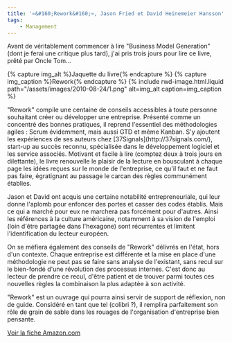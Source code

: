 ```yaml
---
title: '«&#160;Rework&#160;», Jason Fried et David Heinemeier Hansson'
tags:
    - Management
---
```


Avant de véritablement commencer à lire "Business Model Generation" (dont je
ferai une critique plus tard), j'ai pris trois jours pour lire ce livre, prêté
par Oncle Tom…

{% capture img_alt %}Jaquette du livre{% endcapture %}
{% capture img_caption %}Rework{% endcapture %} {% include rwd-image.html.liquid
path="/assets/images/2010-08-24/1.png"
alt=img_alt
caption=img_caption
%}

<!-- more -->"Rework" compile une centaine de conseils accessibles à toute personne souhaitant créer ou développer une entreprise. Présenté comme un concentré des bonnes pratiques, il reprend l'essentiel des méthodologies agiles : Scrum évidemment, mais aussi GTD et même Kanban. S'y ajoutent les expériences de ses auteurs chez [37Signals](http://37signals.com/), start-up au succès reconnu, spécialisée dans le développement logiciel et les service associés. Motivant et facile à lire (comptez deux à trois jours en dilettante), le livre renouvelle le plaisir de la lecture en bousculant à chaque page les idées reçues sur le monde de l'entreprise, ce qu'il faut et ne faut pas faire, égratignant au passage le carcan des règles communément établies.

Jason et David ont acquis une certaine notabilité entrepreneuriale, qui leur
donne l'aplomb pour enfoncer des portes et casser des codes établis. Mais ce qui
a marché pour eux ne marchera pas forcément pour d'autres. Ainsi les références
à la culture américaine, notamment à sa vision de l'emploi (loin d'être partagée
dans l'hexagone) sont récurrentes et limitent l'identification du lecteur
européen.

On se méfiera également des conseils de "Rework" délivrés en l'état, hors d'un
contexte. Chaque entreprise est différente et la mise en place d'une
méthodologie ne peut pas se faire sans analyse de l'existant, sans recul sur le
bien-fondé d'une révolution des processus internes. C'est donc au lecteur de
prendre ce recul, d'être patient et de trouver parmi toutes ces nouvelles règles
la combinaison la plus adaptée à son activité.

"Rework" est un ouvrage qui pourra ainsi servir de support de réflexion, non de
guide. Considéré en tant que tel (colibri ?), il remplira parfaitement son rôle
de grain de sable dans les rouages de l'organisation d'entreprise bien pensante.

[Voir la fiche Amazon.com](http://www.amazon.com/Rework-Jason-Fried/dp/0307463745)
